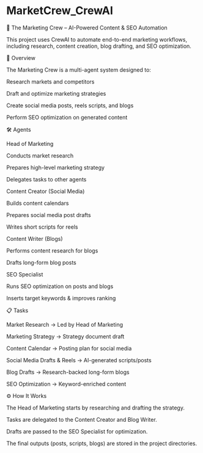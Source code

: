 ﻿# MarketCrew_CrewAI

🚀 The Marketing Crew – AI-Powered Content & SEO Automation

This project uses CrewAI to automate end-to-end marketing workflows, including research, content creation, blog drafting, and SEO optimization.

📌 Overview

The Marketing Crew is a multi-agent system designed to:

Research markets and competitors

Draft and optimize marketing strategies

Create social media posts, reels scripts, and blogs

Perform SEO optimization on generated content

🛠️ Agents

Head of Marketing

Conducts market research

Prepares high-level marketing strategy

Delegates tasks to other agents

Content Creator (Social Media)

Builds content calendars

Prepares social media post drafts

Writes short scripts for reels

Content Writer (Blogs)

Performs content research for blogs

Drafts long-form blog posts

SEO Specialist

Runs SEO optimization on posts and blogs

Inserts target keywords & improves ranking

📋 Tasks

Market Research → Led by Head of Marketing

Marketing Strategy → Strategy document draft

Content Calendar → Posting plan for social media

Social Media Drafts & Reels → AI-generated scripts/posts

Blog Drafts → Research-backed long-form blogs

SEO Optimization → Keyword-enriched content

⚙️ How It Works

The Head of Marketing starts by researching and drafting the strategy.

Tasks are delegated to the Content Creator and Blog Writer.

Drafts are passed to the SEO Specialist for optimization.

The final outputs (posts, scripts, blogs) are stored in the project directories.
